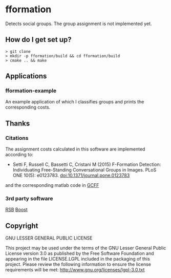 # fformation

Detects social groups. The group assignment is not implemented yet.

## How do I get set up? ###

    > git clone 
    > mkdir -p fformation/build && cd fformation/build
    > cmake .. && make

## Applications

### fformation-example

An example application of which I classifies groups and prints the corresponding costs.

## Thanks 

### Citations

The assignment costs calculated in this software are implemented according to:

* Setti F, Russell C, Bassetti C, Cristani M (2015) F-Formation Detection: 
  Individuating Free-Standing Conversational Groups in Images. PLoS ONE 10(5): 
  e0123783. [doi:10.1371/journal.pone.0123783](http://dx.doi.org/10.1371/journal.pone.0123783)

and the corresponding matlab code in [GCFF](https://github.com/franzsetti/GCFF)

### 3rd party software

[RSB](https://code.cor-lab.de/projects/rsb "Robotics Service Bus")
[Boost](http://www.boost.org/ "Boost C++ Libraries")

## Copyright

GNU LESSER GENERAL PUBLIC LICENSE

This project may be used under the terms of the GNU Lesser General
Public License version 3.0 as published by the
Free Software Foundation and appearing in the file LICENSE.LGPL
included in the packaging of this project.  Please review the
following information to ensure the license requirements will
be met: http://www.gnu.org/licenses/lgpl-3.0.txt

